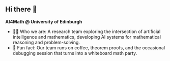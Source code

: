 ## Hi there 👋

**AI4Math @ University of Edinburgh**

- 🙋‍♀️ Who we are: A research team exploring the intersection of artificial intelligence and mathematics, developing AI systems for mathematical reasoning and problem-solving.
- 🍿 Fun fact: Our team runs on coffee, theorem proofs, and the occasional debugging session that turns into a whiteboard math party.
